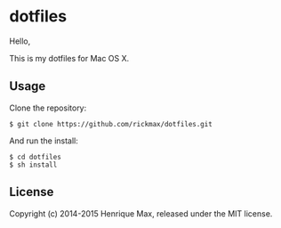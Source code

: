 # dotfiles

Hello,

This is my dotfiles for Mac OS X.

## Usage

Clone the repository:

    $ git clone https://github.com/rickmax/dotfiles.git

And run the install:

    $ cd dotfiles
    $ sh install

## License

Copyright (c) 2014-2015 Henrique Max, released under the MIT license.
